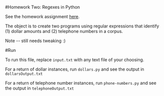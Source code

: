 #Homework Two: Regexes in Python 

See the homework assignment <a href="http://cs.nyu.edu/courses/fall15/CSCI-UA.0480-006/homework2.html">here</a>.

The object is to create two programs using regular expressions that identify (1) dollar amounts and (2) telephone numbers in a corpus.

Note -- still needs tweaking :)

#Run

To run this file, replace `input.txt` with any text file of your choosing.

For a return of dollar instances, run `dollars.py` and see the output in `dollarsOutput.txt `

For a return of telephone number instances, run `phone-numbers.py` and see the output in `telephoneOutput.txt`
